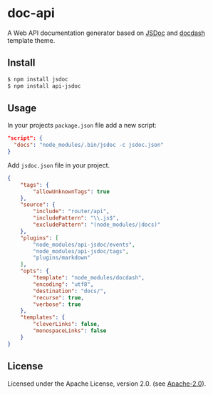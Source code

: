 # doc-api

A Web API documentation generator based on [JSDoc](https://github.com/jsdoc/jsdoc) and [docdash](https://github.com/clenemt/docdash) template theme.

## Install

```bash
$ npm install jsdoc
$ npm install api-jsdoc
```

## Usage
In your projects `package.json` file add a new script:

```json
"script": {
  "docs": "node_modules/.bin/jsdoc -c jsdoc.json"
}
```

Add `jsdoc.json` file in your project.


```json
{
    "tags": {
        "allowUnknownTags": true
    },
    "source": {
        "include": "router/api",
        "includePattern": "\\.js$",
        "excludePattern": "(node_modules/|docs)"
    },
    "plugins": [
        "node_modules/api-jsdoc/events",
        "node_modules/api-jsdoc/tags",
        "plugins/markdown"
    ],
    "opts": {
        "template": "node_modules/docdash",
        "encoding": "utf8",
        "destination": "docs/",
        "recurse": true,
        "verbose": true
    },
    "templates": {
        "cleverLinks": false,
        "monospaceLinks": false
    }
}
```

## License
Licensed under the Apache License, version 2.0. (see [Apache-2.0](LICENSE.md)).
